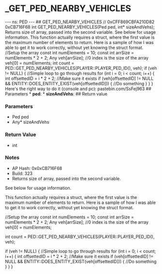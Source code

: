 # _GET_PED_NEARBY_VEHICLES

--- ns: PED --- ## GET_PED_NEARBY_VEHICLES  // 0xCFF869CBFA210D82 0xCB716F68 int GET_PED_NEARBY_VEHICLES(Ped ped, int* sizeAndVehs);  Returns size of array, passed into the second variable. See below for usage information. This function actually requires a struct, where the first value is the maximum number of elements to return.  Here is a sample of how I was able to get it to work correctly, without yet knowing the struct format. //Setup the array const int numElements = 10; const int arrSize = numElements * 2 + 2; Any veh[arrSize]; //0 index is the size of the array veh[0] = numElements; int count = PED::GET_PED_NEARBY_VEHICLES(PLAYER::PLAYER_PED_ID(), veh); if (veh != NULL) { //Simple loop to go through results for (int i = 0; i < count; i++) { int offsettedID = i * 2 + 2; //Make sure it exists if (veh[offsettedID] != NULL && ENTITY::DOES_ENTITY_EXIST(veh[offsettedID])) { //Do something } } } Here's the right way to do it (console and pc): pastebin.com/SsFej963  ## Parameters * **ped**: * **sizeAndVehs**:  ## Return value

### Parameters
* Ped ped
* Any* sizeAndVehs

### Return Value
* int

### Notes
* AP Hash: 0x0xCB716F68
* Build: 323
* Returns size of array, passed into the second variable.

See below for usage information.

This function actually requires a struct, where the first value is the maximum number of elements to return.  Here is a sample of how I was able to get it to work correctly, without yet knowing the struct format.

//Setup the array
 const int numElements = 10;
   const int arrSize = numElements * 2 + 2;
  Any veh[arrSize];
 //0 index is the size of the array
    veh[0] = numElements;

   int count = PED::GET_PED_NEARBY_VEHICLES(PLAYER::PLAYER_PED_ID(), veh);

 if (veh != NULL)
  {
     //Simple loop to go through results
       for (int i = 0; i < count; i++)
        {
         int offsettedID = i * 2 + 2;
          //Make sure it exists
         if (veh[offsettedID] != NULL && ENTITY::DOES_ENTITY_EXIST(veh[offsettedID]))
          {
             //Do something
            }
     }
 }  

